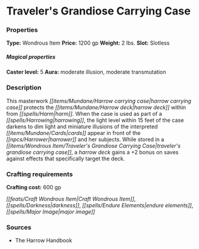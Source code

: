 ﻿---
Title: "Traveler's Grandiose Carrying Case"
Type: "Wondrous Item"
Price: "1200 gp"
Weight: "2 lbs."
Slot: "Slotless"
Caster level: "5"
Aura: "moderate illusion, moderate transmutation"
Description: |
  "This masterwork harrow carrying case protects the harrow deck within from harm. When the case is used as part of a harrowing, the light level within 15 feet of the case darkens to dim light and miniature illusions of the interpreted cards appear in front of the harrower and her subjects. While stored in a _traveler's grandiose carrying case_, a harrow deck gains a +2 bonus on saves against effects that specifically target the deck."
Crafting cost: "600 gp"
Sources: "['The Harrow Handbook']"
---

# Traveler's Grandiose Carrying Case

### Properties

**Type:** Wondrous Item **Price:** 1200 gp **Weight:** 2 lbs. **Slot:** Slotless

##### Magical properties

**Caster level:** 5 **Aura:** moderate illusion, moderate transmutation

### Description

This masterwork _[[items/Mundane/Harrow carrying case|harrow carrying case]]_ protects the _[[items/Mundane/Harrow deck|harrow deck]]_ within from _[[spells/Harm|harm]]_. When the case is used as part of a _[[spells/Harrowing|harrowing]]_, the light level within 15 feet of the case darkens to dim light and miniature illusions of the interpreted _[[items/Mundane/Cards|cards]]_ appear in front of the _[[npcs/Harrower|harrower]]_ and her subjects. While stored in a _[[items/Wondrous Item/Traveler's Grandiose Carrying Case|traveler's grandiose carrying case]]_, a _harrow deck_ gains a +2 bonus on saves against effects that specifically target the deck.

### Crafting requirements

**Crafting cost:** 600 gp

_[[feats/Craft Wondrous Item|Craft Wondrous Item]]_, _[[spells/Darkness|darkness]]_, _[[spells/Endure Elements|endure elements]]_, _[[spells/Major Image|major image]]_

### Sources

* The Harrow Handbook
